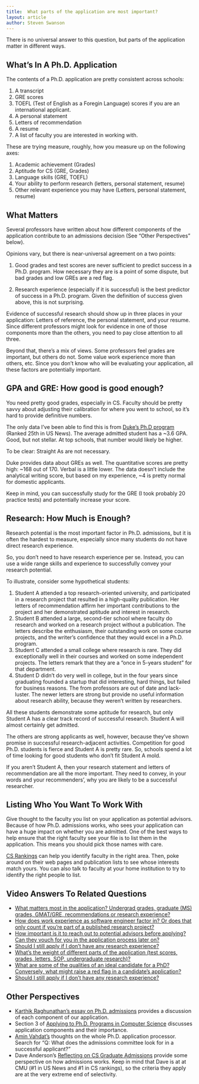 ```yaml
---
title:  What parts of the application are most important?
layout: article
author: Steven Swanson
---
```



There is no universal answer to this question, but parts of the application matter in different ways.

## What’s In A Ph.D. Application

The contents of a Ph.D. application are pretty consistent across schools:

1.  A transcript
2.  GRE scores
3.  TOEFL (Test of English as a Foregin Language) scores if you are an international applicant.
4.  A personal statement
5.  Letters of recommendation
6.  A resume
7.  A list of faculty you are interested in working with.

These are trying measure, roughly, how you measure up on the following axes:

1.  Academic achievement (Grades)
2.  Aptitude for CS (GRE, Grades)
3.  Language skills (GRE, TOEFL)
4.  Your ability to perform research (letters, personal statement, resume)
5.  Other relevant experience you may have (Letters, personal statement, resume)

## What Matters

Several professors have written about how different components of the
application contribute to an admissions decision (See “Other Perspectives”
below).

Opinions vary, but there is near-universal agreement on a two points:

1. Good grades and test scores are never sufficient to predict success in a
   Ph.D. program.  How necessary they are is a point of some dispute, but bad
   grades and low GREs are a red flag.

2. Research experience (especially if it is successful) is the best predictor
   of success in a Ph.D. program.  Given the definition of success given above,
   this is not surprising.

Evidence of successful research should show up in three places in your
application: Letters of reference, the personal statement, and your resume.
Since different professors might look for evidence in one of those components
more than the others, you need to pay close attention to all three.

Beyond that, there’s a mix of views.  Some professors feel grades are
important, but others do not.  Some value work experience more than others,
etc.  Since you don’t know who will be evaluating your application, all these
factors are potentially important.

## GPA and GRE: How good is good enough?

You need pretty good grades, especially in CS.  Faculty should be pretty savvy about adjusting their calibration for where you went to school, so it’s hard to provide definitive numbers.

The only data I’ve been able to find this is from [Duke’s Ph.D
program](https://gradschool.duke.edu/about/statistics/computer-science-phd-admissions-and-enrollment-statistics)
(Ranked 25th in US News).  The average admitted student has a ~3.6 GPA.  Good,
but not stellar.  At top schools, that number would likely be higher.  

To be clear: Straight As are not necessary.

Duke provides data about GREs as well.  The quantitative scores are pretty
high: ~168 out of 170.  Verbal is a little lower.  The data doesn’t include the
analytical writing score, but based on my experience, ~4 is pretty normal for
domestic applicants.

Keep in mind, you can successfully study for the GRE (I took probably 20
practice tests) and potentially increase your score.

## Research: How Much is Enough?

Research potential is the most important factor in Ph.D. admissions, but it is
often the hardest to measure, especially since many students do not have direct
research experience.  

So, you don’t need to have research experience per se.  Instead, you can use a
wide range skills and experience to successfully convey your research
potential.

To illustrate, consider some hypothetical students:

1.  Student A attended a top research-oriented university, and participated in a research project that resulted in a high-quality publication.  Her letters of recommendation affirm her important contributions to the project and her demonstrated aptitude and interest in research.
2.  Student B attended a large, second-tier school where faculty do research and worked on a research project without a publication.  The letters describe the enthusiasm, their outstanding work on some course projects, and the writer’s confidence that they would excel in a Ph.D. program.
3.  Student C attended a small college where research is rare.  They did exceptionally well in their courses and worked on some independent projects.  The letters remark that they are a “once in 5-years student” for that department.
4.  Student D didn’t do very well in college, but in the four years since graduating founded a startup that did interesting, hard things, but failed for business reasons.  The from professors are out of date and lack-luster.  The newer letters are strong but provide no useful information about research ability, because they weren’t written by researchers.

All these students demonstrate some aptitude for research, but only Student A
has a clear track record of successful research.  Student A will almost
certainly get admitted.

The others are strong applicants as well, however, because they’ve shown
promise in successful research-adjacent activities.  Competition for good
Ph.D. students is fierce and Student A is pretty rare.  So, schools spend a lot
of time looking for good students who don’t fit Student A mold.

If you aren’t Student A, then your research statement and letters of
recommendation are all the more important.  They need to convey, in your words
and your recommenders’, why you are likely to be a successful researcher.

## Listing Who You Want To Work With

Give thought to the faculty you list on your application as potential advisors.
Because of how Ph.D. admissions works, who sees your application can have a
huge impact on whether you are admitted.  One of the best ways to help ensure
that the right faculty see your file is to list them in the application.  This
means you should pick those names with care.

[CS Rankings](http://csrankings.org) can help you identify faculty in the right area.  Then, poke around on their web pages and publication lists to see whose interests match yours.   You can also talk to faculty at your home institution to try to identify the right people to list.

## Video Answers To Related Questions

* [What matters most in the application? Undergrad grades, graduate (MS) grades, GMAT/GRE, recommendations or research experience?	](https://youtu.be/thZdtIQ3i_g?t=1123)
* [How does work experience as software engineer factor in? Or does that only count if you’re part of a published research project?	](https://youtu.be/thZdtIQ3i_g?t=1696)
* [How important is it to reach out to potential advisors before applying? Can they vouch for you in the application process later on?	](https://youtu.be/thZdtIQ3i_g?t=3163)
* [Should I still apply if I don’t have any research experience?	](https://youtu.be/thZdtIQ3i_g?t=2250)
* [What’s the weight of different parts of the application (test scores, grades, letters, SOP, undergraduate research)?	](https://youtu.be/thZdtIQ3i_g?t=934) 
* [What are some of the qualities of an ideal candidate for a PhD? Conversely, what might raise a red flag in a candidate’s application?](https://youtu.be/BWJKhhgPcf4?t=457)
* [Should I still apply if I don’t have any research experience?](https://youtu.be/BWJKhhgPcf4?t=779)


## Other Perspectives

*  [Karthik Raghunathan’s essay on Ph.D. admissions](https://nlp.stanford.edu/~rkarthik/DAGAP.pdf) provides a discussion of each component of our application.
*  Section 3 of [Applying to Ph.D. Programs in Computer Science](2021-03-14-mor-harchol-balter-essay.md) discusses application components and their importance.
*  [Amin Vahdat’s](https://idleprocess.wordpress.com/2009/12/07/why-go-to-graduate-school-and-how-to-get-into-the-program-of-your-dreams/)
 thoughts on the whole Ph.D. application processor.  Search for “Q: What does the admissions committee look for in a successful applicant?”
*  Dave Anderson’s [Reflecting on CS Graduate Admissions](https://da-data.blogspot.com/2015/03/reflecting-on-cs-graduate-admissions.html) provide some perspective on how admissions works.  Keep in mind that Dave is at at CMU (#1 in US News and #1 in CS rankings), so the criteria they apply are at the very extreme end of selectivity.
